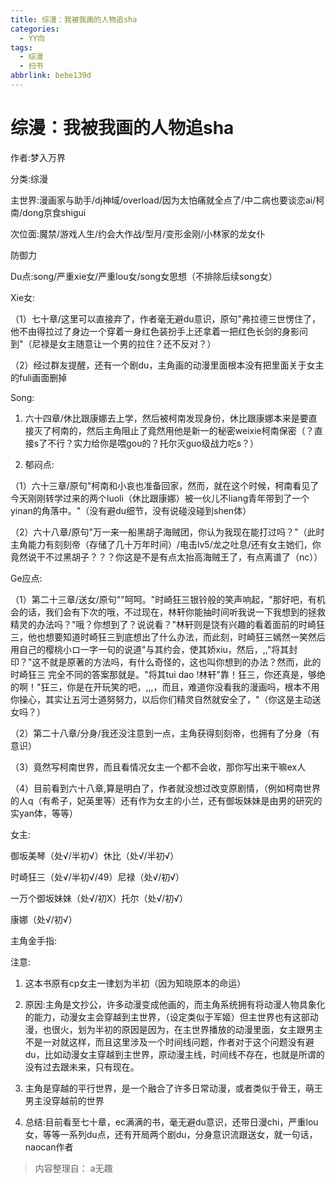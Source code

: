 ```yaml
---
title: 综漫：我被我画的人物追sha
categories:
  - YY向
tags:
  - 综漫
  - 扫书
abbrlink: bebe139d
---
```

# 综漫：我被我画的人物追sha
作者:梦入万界

分类:综漫

主世界:漫画家与助手/dj神域/overload/因为太怕痛就全点了/中二病也要谈恋ai/柯南/dong京食shigui

次位面:魔禁/游戏人生/约会大作战/型月/变形金刚/小林家的龙女仆

防御力

Du点:song/严重xie女/严重lou女/song女思想（不排除后续song女）

Xie女:

（1）七十章/这里可以直接弃了，作者毫无避du意识，原句"弗拉德三世愣住了，他不由得拉过了身边一个穿着一身红色装扮手上还拿着一把红色长剑的身影问到"（尼禄是女主随意让一个男的拉住？还不反对？）

（2）经过群友提醒，还有一个剧du，主角画的动漫里面根本没有把里面关于女主的fuli画面删掉

Song:

1.  六十四章/休比跟康娜去上学，然后被柯南发现身份，休比跟康娜本来是要直接灭了柯南的，然后主角阻止了竟然用他是新一的秘密weixie柯南保密（？直接s了不行？实力给你是喂gou的？托尔灭guo级战力吃s？）

2.  郁闷点:

（1）六十三章/原句"柯南和小哀也准备回家，然而，就在这个时候，柯南看见了今天刚刚转学过来的两个luoli（休比跟康娜）被一伙儿不liang青年带到了一个yinan的角落中。"（没有避du细节，没有说碰没碰到shen体）

（2）六十八章/原句"万一来一船黑胡子海贼团，你认为我现在能打过吗？"（此时主角能力有刻刻帝（存储了几十万年时间）/电击lv5/龙之吐息/还有女主她们，你竟然说干不过黑胡子？？？你这是不是有点太抬高海贼王了，有点离谱了（nc））

Ge应点:

（1）第二十三章/送女/原句""呵呵。"时崎狂三银铃般的笑声响起，"那好吧，有机会的话，我们会有下次的哦，不过现在，林轩你能抽时间听我说一下我想到的拯救精灵的办法吗？"哦？你想到了？说说看？"林轩则是饶有兴趣的看着面前的时崎狂三，他也想要知道时崎狂三到底想出了什么办法，而此刻，时崎狂三嫣然一笑然后用自己的樱桃小ロ一字一句的说道"与其约会，使其娇xiu，然后，,,"将其封印？"这不就是原著的方法吗，有什么奇怪的，这也叫你想到的办法？然而，此的时崎狂三
完全不同的答案那就是。"将其tui dao
!林轩"靠！狂三，你还真是，够绝的啊！"狂三，你是在开玩笑的吧，,,,，而且，难道你没看我的漫画吗，根本不用你操心，其实让五河士道努努力，以后你们精灵自然就安全了，"（你这是主动送女吗？）

（2）第二十八章/分身/我还没注意到一点，主角获得刻刻帝，也拥有了分身（有意识）

（3）竟然写柯南世界，而且看情况女主一个都不会收，那你写出来干嘛ex人

（4）目前看到六十八章,算是明白了，作者就没想过改变原剧情，（例如柯南世界的人q（有希子，妃英里等）还有作为女主的小兰，还有御坂妹妹是由男的研究的实yan体，等等）

女主:

御坂美琴（处√/半初√）休比（处√/半初√）

时崎狂三（处√/半初√/49）尼禄（处√/初√）

一万个御坂妹妹（处√/初X）托尔（处√/初√）

康娜（处√/初√）

主角金手指:

注意:

1.  这本书原有cp女主一律划为半初（因为知晓原本的命运）

2.  原因:主角是文抄公，许多动漫变成他画的，而主角系统拥有将动漫人物具象化的能力，动漫女主会穿越到主世界，（设定类似于军姬）但主世界也有这部动漫，也很火，划为半初的原因是因为，在主世界播放的动漫里面，女主跟男主不是一对就这样，而且这里涉及一个时间线问题，作者对于这个问题没有避du，比如动漫女主穿越到主世界，原动漫主线，时间线不存在，也就是所谓的没有过去跟未来，只有现在。

3.  主角是穿越的平行世界，是一个融合了许多日常动漫，或者类似于骨王，萌王男主没穿越前的世界

4.  总结:目前看至七十章，ec满满的书，毫无避du意识，还带日漫chi，严重lou女，等等一系列du点，还有开局两个剧du，分身意识流跟送女，就一句话，naocan作者


> 内容整理自： a无趣
